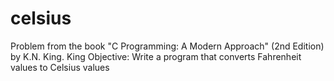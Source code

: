 # celsius

Problem from the book "C Programming: A Modern Approach" (2nd Edition) by K.N. King. King
Objective: Write a program that converts Fahrenheit values to Celsius values

